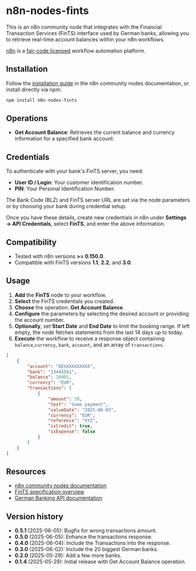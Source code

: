 # n8n-nodes-fints

This is an n8n community node that integrates with the Financial Transaction Services (FinTS) interface used by German banks, allowing you to retrieve real-time account balances within your n8n workflows.

[n8n](https://n8n.io/) is a [fair-code licensed](https://docs.n8n.io/reference/license/) workflow automation platform.

## Installation

Follow the [installation guide](https://docs.n8n.io/integrations/community-nodes/installation/) in the n8n community nodes documentation, or install directly via npm:

```bash
npm install n8n-nodes-fints
```

## Operations

- **Get Account Balance**: Retrieves the current balance and currency information for a specified bank account.

## Credentials

To authenticate with your bank's FinTS server, you need:
- **User ID / Login**: Your customer identification number.
- **PIN**: Your Personal Identification Number.

The Bank Code (BLZ) and FinTS server URL are set via the node parameters or by choosing your bank during credential setup.

Once you have these details, create new credentials in n8n under **Settings → API Credentials**, select **FinTS**, and enter the above information.

## Compatibility

- Tested with n8n versions **>= 0.150.0**.
- Compatible with FinTS versions **1.1**, **2.2**, and **3.0**.

## Usage

1. **Add** the **FinTS** node to your workflow.
2. **Select** the FinTS credentials you created.
3. **Choose** the operation: **Get Account Balance**.
4. **Configure** the parameters by selecting the desired account or providing the account number.
5. **Optionally**, set **Start Date** and **End Date** to limit the booking range. If left empty, the node fetches statements from the last 14 days up to today.
6. **Execute** the workflow to receive a response object containing `balance`,`currency`, `bank`, `account`, and an array of `transactions`.

```json
[
	{
		"account": "DEXXXXXXXXXX",
		"bank": "23445561",
		"balance": 10001,
		"currency": "EUR",
		"transactions": [
			{
				"amount": 20,
				"text": "Some payment",
				"valueDate": "2025-06-03",
				"currency": "EUR",
				"reference": "XYZ",
				"isCredit": true,
				"isExpense": false
			}
		]
	}
]
```

## Resources

* [n8n community nodes documentation](https://docs.n8n.io/integrations/#community-nodes)
* [FinTS specification overview](https://www.fints.org/fints-3-2-1)
* [German Banking API documentation](https://www.banking-api.de)

## Version history
- **0.5.1** (2025-06-05): Bugfix for wrong transactions amount.
- **0.5.0** (2025-06-05): Enhance the transactions response.
- **0.4.0** (2025-06-04): Include the Transactions into the response.
- **0.3.0** (2025-06-02): Include the 20 biggest German banks.
- **0.2.0** (2025-05-29): Add a few more banks.
- **0.1.4** (2025-05-29): Initial release with Get Account Balance operation.
